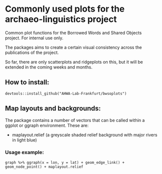 # Commonly used plots for the archaeo-linguistics project
Common plot functions for the Borrowed Words and Shared Objects project. For internal use only.

The packages aims to create a certain visual consistency across the publications of the project.

So far, there are only scatterplots and ridgeplots on this, but it will be extended in the coming weeks and months.

## How to install:
`devtools::install_github("AHWA-Lab-Frankfurt/bwsoplots")`

## Map layouts and backgrounds:

The package contains a number of vectors that can be called within a ggplot or ggraph environment. These are:
* maplayout.relief (a greyscale shaded relief background with major rivers in light blue)

### Usage example:
`graph %>% ggraph(x = lon, y = lat) + geom_edge_link() + geom_node_point() + maplayout.relief`
